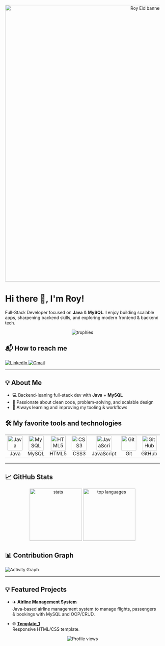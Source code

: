 <!-- =========  BANNER  ========= -->
<p align="center">
  <!-- You can keep this dynamic banner, or replace the src with your own image link. -->
  <img
    src="https://capsule-render.vercel.app/api?type=waving&height=240&text=Roy%20Eid&desc=Full-Stack%20Developer%20%7C%20Java%20%26%20MySQL&fontAlign=50&fontAlignY=35&descAlign=50&descAlignY=55&color=0:0f2027,50:203a43,100:2c5364&fontColor=ffffff"
    width="900"
    alt="Roy Eid banner"
  />
</p>

<!-- =========  INTRO  ========= -->
<h1 align="left">Hi there 👋, I'm Roy!</h1>

<p>
Full-Stack Developer focused on <b>Java</b> & <b>MySQL</b>. I enjoy building scalable apps, 
sharpening backend skills, and exploring modern frontend & backend tech.
</p>

<!-- =========  TROPHIES / BADGES  ========= -->
<p align="center">
  <img src="https://github-profile-trophy.vercel.app/?username=RoyEid&theme=algolia&no-frame=true&margin-w=10" alt="trophies" />
</p>

<!-- =========  CONTACT  ========= -->
<h2>📬 How to reach me</h2>

<p>
  <a href="https://linkedin.com/in/royeid02">
    <img src="https://img.shields.io/badge/LinkedIn-0A66C2?logo=linkedin&logoColor=white" alt="LinkedIn" />
  </a>
  <a href="mailto:roy.eid02@gmail.com">
    <img src="https://img.shields.io/badge/Gmail-D14836?logo=gmail&logoColor=white" alt="Gmail" />
  </a>
</p>

<hr/>

<!-- =========  ABOUT  ========= -->
<h2>💡 About Me</h2>

- 💻 Backend-leaning full-stack dev with **Java** + **MySQL**  
- 🧠 Passionate about clean code, problem-solving, and scalable design  
- 🌱 Always learning and improving my tooling & workflows  

<!-- =========  TOOLS & TECH  ========= -->
<h2>🛠 My favorite tools and technologies</h2>

<!-- Grid with icons + captions (kept compact and clean) -->
<table>
  <tr>
    <td align="center" width="110">
      <img src="https://cdn.jsdelivr.net/gh/devicons/devicon/icons/java/java-original.svg" width="48" alt="Java"/><br/>Java
    </td>
    <td align="center" width="110">
      <img src="https://cdn.jsdelivr.net/gh/devicons/devicon/icons/mysql/mysql-original.svg" width="48" alt="MySQL"/><br/>MySQL
    </td>
    <td align="center" width="110">
      <img src="https://cdn.jsdelivr.net/gh/devicons/devicon/icons/html5/html5-original.svg" width="48" alt="HTML5"/><br/>HTML5
    </td>
    <td align="center" width="110">
      <img src="https://cdn.jsdelivr.net/gh/devicons/devicon/icons/css3/css3-original.svg" width="48" alt="CSS3"/><br/>CSS3
    </td>
    <td align="center" width="110">
      <img src="https://cdn.jsdelivr.net/gh/devicons/devicon/icons/javascript/javascript-original.svg" width="48" alt="JavaScript"/><br/>JavaScript
    </td>
    <td align="center" width="110">
      <img src="https://cdn.jsdelivr.net/gh/devicons/devicon/icons/git/git-original.svg" width="48" alt="Git"/><br/>Git
    </td>
    <td align="center" width="110">
      <img src="https://cdn.jsdelivr.net/gh/devicons/devicon/icons/github/github-original.svg" width="48" alt="GitHub"/><br/>GitHub
    </td>
  </tr>
</table>

<hr/>

<!-- =========  STATS  ========= -->
<h2>📈 GitHub Stats</h2>

<p align="center">
  <img height="170" src="https://github-readme-stats.vercel.app/api?username=RoyEid&show_icons=true&theme=tokyonight" alt="stats"/>
  <img height="170" src="https://github-readme-stats.vercel.app/api/top-langs/?username=RoyEid&layout=compact&theme=tokyonight" alt="top languages"/>
</p>

<!-- =========  ACTIVITY GRAPH  ========= -->
<h2>📊 Contribution Graph</h2>

![Activity Graph](https://github-readme-activity-graph.vercel.app/graph?username=RoyEid&theme=react-dark)

<hr/>

<!-- =========  FEATURED PROJECTS  ========= -->
<h2>💡 Featured Projects</h2>

- ✈️ <a href="https://github.com/RoyEid/Airline-Management-System"><b>Airline Management System</b></a>  
  Java-based airline management system to manage flights, passengers & bookings with MySQL and OOP/CRUD.

- 🌐 <a href="https://github.com/RoyEid/Template_1"><b>Template_1</b></a>  
  Responsive HTML/CSS template.

<!-- =========  PROFILE VIEWS  ========= -->
<p align="center">
  <img src="https://komarev.com/ghpvc/?username=RoyEid&color=0A66C2" alt="Profile views" />
</p>
